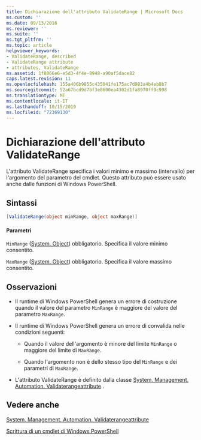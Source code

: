 ```yaml
---
title: Dichiarazione dell'attributo ValidateRange | Microsoft Docs
ms.custom: ''
ms.date: 09/13/2016
ms.reviewer: ''
ms.suite: ''
ms.tgt_pltfrm: ''
ms.topic: article
helpviewer_keywords:
- ValidateRange, described
- ValidateRange attribute
- attributes, ValidateRange
ms.assetid: 1f8066e6-e5d3-4f4e-8948-a90af5dace82
caps.latest.revision: 11
ms.openlocfilehash: 155a406b9855c435041fe175ac7d983a4b4eb8b7
ms.sourcegitcommit: 52a67bcd9d7bf3e8600ea4302d1fa8970ff9c998
ms.translationtype: MT
ms.contentlocale: it-IT
ms.lasthandoff: 10/15/2019
ms.locfileid: "72369130"
---
```

# <a name="validaterange-attribute-declaration"></a>Dichiarazione dell'attributo ValidateRange

L'attributo ValidateRange specifica i valori minimo e massimo (intervallo) per l'argomento del parametro del cmdlet. Questo attributo può essere usato anche dalle funzioni di Windows PowerShell.

## <a name="syntax"></a>Sintassi

```csharp
[ValidateRange(object minRange, object maxRange)]
```

#### <a name="parameters"></a>Parametri

`MinRange` ([System. Object](/dotnet/api/system.object)) obbligatorio. Specifica il valore minimo consentito.

`MaxRange` ([System. Object](/dotnet/api/system.object)) obbligatorio. Specifica il valore massimo consentito.

## <a name="remarks"></a>Osservazioni

- Il runtime di Windows PowerShell genera un errore di costruzione quando il valore del parametro `MinRange` è maggiore del valore del parametro `MaxRange`.

- Il runtime di Windows PowerShell genera un errore di convalida nelle condizioni seguenti:

    - Quando il valore dell'argomento è minore del limite `MinRange` o maggiore del limite di `MaxRange`.

    - Quando l'argomento non è dello stesso tipo del `MinRange` e dei parametri di `MaxRange`.

- L'attributo ValidateRange è definito dalla classe [System. Management. Automation. Validaterangeattribute](/dotnet/api/System.Management.Automation.ValidateRangeAttribute) .

## <a name="see-also"></a>Vedere anche

[System. Management. Automation. Validaterangeattribute](/dotnet/api/System.Management.Automation.ValidateRangeAttribute)

[Scrittura di un cmdlet di Windows PowerShell](./writing-a-windows-powershell-cmdlet.md)
